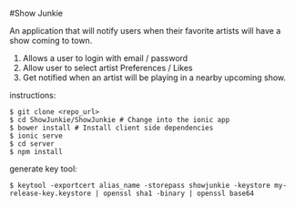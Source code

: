 #Show Junkie

An application that will notify users when their favorite artists will have a show coming to town.

1. Allows a user to login with email / password
2. Allow user to select artist Preferences / Likes
3. Get notified when an artist will be playing in a nearby upcoming show.

instructions:

```
$ git clone <repo_url>
$ cd ShowJunkie/ShowJunkie # Change into the ionic app
$ bower install # Install client side dependencies
$ ionic serve
$ cd server
$ npm install
```



generate key tool:
```
$ keytool -exportcert alias_name -storepass showjunkie -keystore my-release-key.keystore | openssl sha1 -binary | openssl base64
```